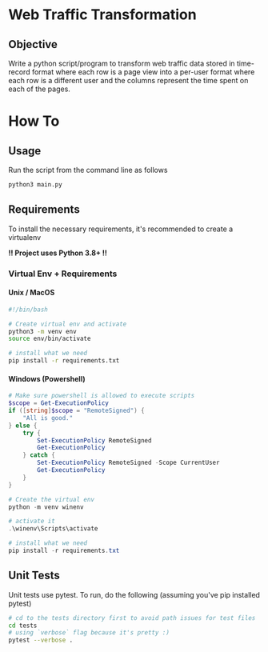# Web Traffic Transformation

## Objective

Write a python script/program to transform web traffic data stored in time-record format where
each row is a page view into a per-user format where each row is a different user and the
columns represent the time spent on each of the pages.

# How To

## Usage
Run the script from the command line as follows
```bash
python3 main.py
```

## Requirements
To install the necessary requirements, it's recommended to create a virtualenv

**!! Project uses Python 3.8+ !!**

### Virtual Env + Requirements
#### Unix / MacOS
```bash
#!/bin/bash

# Create virtual env and activate
python3 -m venv env
source env/bin/activate

# install what we need
pip install -r requirements.txt
```
#### Windows (Powershell)
```powershell
# Make sure powershell is allowed to execute scripts
$scope = Get-ExecutionPolicy
if ([string]$scope = "RemoteSigned") {
    "All is good."
} else {
    try {
        Set-ExecutionPolicy RemoteSigned
        Get-ExecutionPolicy
    } catch {
        Set-ExecutionPolicy RemoteSigned -Scope CurrentUser
        Get-ExecutionPolicy
    }
}

# Create the virtual env
python -m venv winenv

# activate it
.\winenv\Scripts\activate

# install what we need
pip install -r requirements.txt
```

## Unit Tests

Unit tests use pytest. To run, do the following (assuming you've pip installed pytest)
```bash
# cd to the tests directory first to avoid path issues for test files
cd tests
# using `verbose` flag because it's pretty :)
pytest --verbose .
```